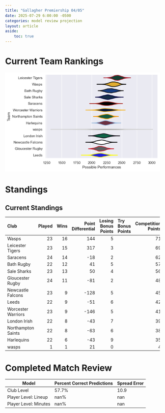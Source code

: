 ```yaml
---  
title: "Gallagher Premiership 04/05"  
date: 2025-07-29 6:00:00 -0500  
categories: model review projection  
layout: article  
aside:  
    toc: true  
---
```

# Current Team Rankings


![Club Rankings](plots/rankings_Gallagher_Premiership_0405.png)
# Standings

## Current Standings


| Club               |   Played |   Wins |   Point Differential |   Losing Bonus Points | Try Bonus Points   |   Competition Points |
|:-------------------|---------:|-------:|---------------------:|----------------------:|:-------------------|---------------------:|
| Wasps              |       23 |     16 |                  144 |                     5 |                    |                   71 |
| Leicester Tigers   |       23 |     15 |                  317 |                     3 |                    |                   69 |
| Saracens           |       24 |     14 |                  -18 |                     2 |                    |                   62 |
| Bath Rugby         |       22 |     12 |                   41 |                     5 |                    |                   57 |
| Sale Sharks        |       23 |     13 |                   50 |                     4 |                    |                   56 |
| Gloucester Rugby   |       24 |     11 |                  -81 |                     2 |                    |                   48 |
| Newcastle Falcons  |       23 |      9 |                 -128 |                     5 |                    |                   45 |
| Leeds              |       22 |      9 |                  -51 |                     6 |                    |                   42 |
| Worcester Warriors |       23 |      9 |                 -146 |                     5 |                    |                   41 |
| London Irish       |       22 |      8 |                  -43 |                     7 |                    |                   39 |
| Northampton Saints |       22 |      8 |                  -63 |                     6 |                    |                   38 |
| Harlequins         |       22 |      6 |                  -43 |                     9 |                    |                   35 |
| wasps              |        1 |      1 |                   21 |                     0 |                    |                    4 |



# Completed Match Review


| Model | Percent Correct Predictions | Spread Error |
| ------ | ------ | ------ |
| Club Level | 57.7% | 10.9 |
| Player Level: Lineup | nan% | nan |
| Player Level: Minutes | nan% | nan |

